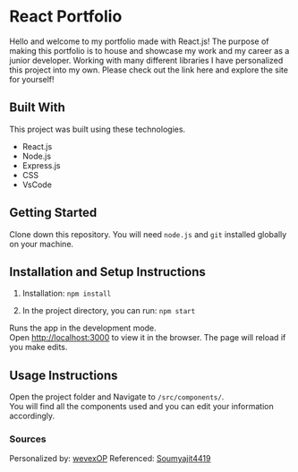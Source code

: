 
# React Portfolio

Hello and welcome to my portfolio made with React.js! The purpose of making this portfolio is to house and showcase my work and my career as a junior developer. Working with many different libraries I have personalized this project into my own. Please check out the link here and explore the site for yourself!

## Built With

This project was built using these technologies.

- React.js
- Node.js
- Express.js
- CSS
- VsCode

## Getting Started

Clone down this repository. You will need `node.js` and `git` installed globally on your machine.

##  Installation and Setup Instructions

1. Installation: `npm install`

2. In the project directory, you can run: `npm start`

Runs the app in the development mode.\
Open [http://localhost:3000](http://localhost:3000) to view it in the browser.
The page will reload if you make edits.

## Usage Instructions

Open the project folder and Navigate to `/src/components/`. <br/>
You will find all the components used and you can edit your information accordingly.

### Sources


Personalized by: [wevexOP](https://github.com/wevexOP)
Referenced: [Soumyajit4419](https://github.com/soumyajit4419/Portfolio)

